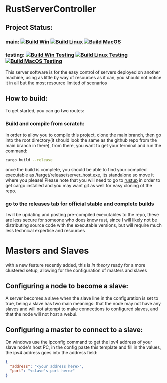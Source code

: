 # RustServerController

## Project Status: 
### main: [![Build Win](https://github.com/SturdyFool10/RustServerController/actions/workflows/build_win.yml/badge.svg?branch=main)](https://github.com/SturdyFool10/RustServerController/actions/workflows/build_win.yml) [![Build Linux](https://github.com/SturdyFool10/RustServerController/actions/workflows/build_linux.yml/badge.svg)](https://github.com/SturdyFool10/RustServerController/actions/workflows/build_linux.yml) [![Build MacOS](https://github.com/SturdyFool10/RustServerController/actions/workflows/build_MacOS.yml/badge.svg)](https://github.com/SturdyFool10/RustServerController/actions/workflows/build_MacOS.yml)
### testing: [![Build Win Testing](https://github.com/SturdyFool10/RustServerController/actions/workflows/build_win_testing.yml/badge.svg)](https://github.com/SturdyFool10/RustServerController/actions/workflows/build_win_testing.yml) [![Build Linux Testing](https://github.com/SturdyFool10/RustServerController/actions/workflows/build_linux_testing.yml/badge.svg)](https://github.com/SturdyFool10/RustServerController/actions/workflows/build_linux_testing.yml) [![Build MacOS Testing](https://github.com/SturdyFool10/RustServerController/actions/workflows/build_MacOS_testing.yml/badge.svg)](https://github.com/SturdyFool10/RustServerController/actions/workflows/build_MacOS_testing.yml)
This server software is for the easy control of servers deployed on another machine, using as little by way of resources as it can, you should not notice it in all but the most resource limited of scenarios
## How to build:
To get started, you can go two routes:
### Build and compile from scratch:
in order to allow you to compile this project, clone the main branch, then go into the root directory(it should look the same as the github repo from the main branch in there), from there, you want to get your terminal and run the command:
```bash
cargo build --release
```
once the build is complete, you should be able to find your compiled executable as /target/release/server_host.exe, its standalone so move it where you please!
Please note that you will need to go to <a href="http://rustup.rs">rustup</a> in order to get cargo installed and you may want git as well for easy cloning of the repo.
### go to the releases tab for official stable and complete builds
I will be updating and posting pre-compiled executables to the repo, these are less secure for someone who does know rust, since I will likely not be distributing source code with the executable versions, but will require much less technical expertise and resources
# Masters and Slaves
with a new feature recently added, this is *in theory* ready for a more clustered setup, allowing for the configuration of masters and slaves
## Configuring a node to become a slave:
A server becomes a slave when the slave line in the configuration is set to true, being a slave has two main meanings: that the node may not have any slaves and will not attempt to make connections to configured slaves, and that the node will not host a webui.
## Configuring a master to connect to a slave:
On windows use the ipconfig command to get the ipv4 address of your slave node's host PC, in the config paste this template and fill in the values, the ipv4 address goes into the address field:
```json
{
  "address": "<your address here>",
  "port": "<slave's port here>"
}
```
